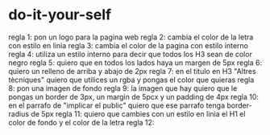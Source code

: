 # do-it-your-self

regla 1: pon un logo para la pagina web
regla 2: cambia el color de la letra con estilo en linia
regla 3: cambia el color de la pagina con estilo interno
regla 4: utiliza un estilo interno para decir que todos los  H3 sean de color negro
regla 5: quiero que en todos los lados haya un margen de 5px
regla 6: quiero un relleno de arriba y abajo de 2px
regla 7: en el titulo en H3 "Altres tècniques" quiero que utilices un rgba y pongas el color que quieras
regla 8: pon una imagen de fondo
regla 9: la imagen que hay quiero que le pongas un border de 3px, un margin de 5pcx y un padding de 4px
regla 10: en el parrafo de "implicar el public" quiero que ese parrafo tenga border-radius de 5px
regla 11: quiero que cambies con un estilo en linia el H1 el color de fondo y el color de la letra
regla 12: 
